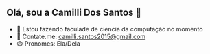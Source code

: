 ## Olá, sou a Camilli Dos Santos 👋

- 🌱 Estou fazendo faculade de ciencia da computação no momento
- 💬 Contate.me: camilli.santos2015@gmail.com
- 😄 Pronomes: Ela/Dela
